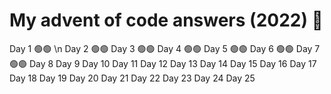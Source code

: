 # My advent of code answers (2022) 🎄

Day 1 🟢🟢 \n
Day 2 🟢🟢
Day 3 🟢🟢
Day 4 🟢🟢
Day 5 🟢🟢
Day 6 🟢🟢
Day 7 🟢🟢
Day 8
Day 9
Day 10
Day 11
Day 12
Day 13
Day 14
Day 15
Day 16
Day 17
Day 18
Day 19
Day 20
Day 21
Day 22
Day 23
Day 24
Day 25
